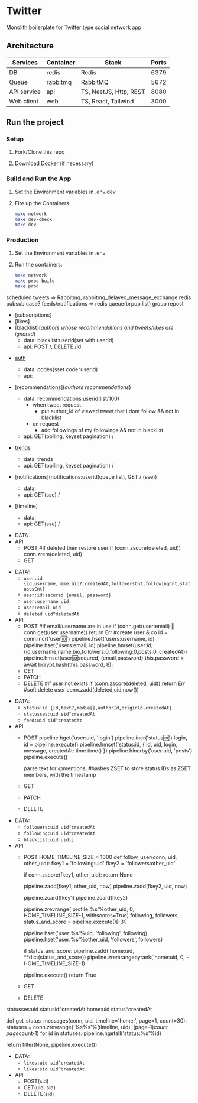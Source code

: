 # Twitter

Monolith boilerplate for Twitter type social network app

## Architecture

| Services    | Container | Stack                  | Ports |
| ----------- | --------- | ---------------------- | ----- |
| DB          | redis     | Redis                  | 6379  |
| Queue       | rabbitmq  | RabbitMQ               | 5672  |
| API service | api       | TS, NestJS, Http, REST | 8080  |
| Web client  | web       | TS, React, Tailwind    | 3000  |

## Run the project

### Setup

1. Fork/Clone this repo

1. Download [Docker](https://docs.docker.com/desktop/mac/install/) (if necessary)

### Build and Run the App

1. Set the Environment variables in .env.dev

1. Fire up the Containers

   ```sh
   make network
   make dev-check
   make dev
   ```

### Production

1. Set the Environment variables in .env

1. Run the containers:

   ```sh
   make network
   make prod-build
   make prod
   ```

<!-- Extras -->
scheduled tweets => Rabbitmq, rabbitmq_delayed_message_exchange
redis pubsub case?
feeds/notifications => redis queue(brpop list)
group repost




<!-- Entities/Cache(highly_requested) -->
- [subscriptions]
- [likes]
- [blacklist](_authors whose recommendations and tweets/likes are ignored_)
  - data: blacklist:userid(set with userid)
  - api: POST /, DELETE /id

<!-- Temp data(redis) -->
- [auth](_temp_codes_)
  - data: codes(sset code^userid)
  - api:
- [recommendations](_authors recommendations_)
  - data: recommendations:userid(list/100)
    - when tweet request
      - put author_id of viewed tweet that i dont follow && not in blacklist
    - on request
      - add followings of my followings && not in blacklist
  - api: GET(polling, keyset pagination) /
- [trends](_tweets-trends_)
  - data: trends
  - api: GET(polling, keyset pagination) /

- [notifications](notifications:userid(queue list), GET / (sse))
  - data: 
  - api: GET(sse) /
- [timeline]
  - data: 
  - api: GET(sse) /


<!-- auth -->
- DATA
- API
  - POST
    #if deleted then restore user
    if (conn.zscore(deleted, uid)) conn.zrem(deleted, uid)
  - GET

<!-- users -->
- DATA:
  - `user:id {id,username,name,bio?,createdAt,followersCnt,followingCnt,statusesCnt}`
  - `user:id:secured {email, password}`
  - `user:username uid`
  - `user:email uid`
  - `deleted uid^deletedAt`
- API:
  - POST
    #if email/username are in use
    if (conn.get(user:email) || conn.get(user:username)) return Err
    #create user & co
    id = conn.incr('user:id:')
    pipeline.hset('users:username, id)
    pipeline.hset('users:email, id)
    pipeline.hmset(user:id, {id,username,name,bio,followers:0,following:0,posts:0, createdAt})
    pipeline.hmset(user:id:sequred, {email,password}
    this.password = await bcrypt.hash(this.password, 8);
  - GET
  - PATCH
  - DELETE
    #if user not exists
    if (conn.zscore(deleted, uid)) return Err
    #soft delete user
    conn.zadd(deleted,uid,now())

<!-- statuses -->
- DATA:
  - `status:id {id,text?,media[],authorId,originId,createdAt}`
  - `statusses:uid sid^createdAt`
  - `feed:uid sid^createdAt`
- API
  - POST
    pipeline.hget('user:uid, 'login')
    pipeline.incr('status:id:')
    login, id = pipeline.execute()
    pipeline.hmset('status:id, { id, uid, login, message, createdAt: time.time() })
    pipeline.hincrby('user:uid, 'posts') <!-- increment posts counter in user -->
    pipeline.execute()

    parse text for @mentions, #hashes
    ZSET to store status IDs as ZSET members, with the timestamp
  - GET
  - PATCH
  - DELETE

<!-- subscriptions -->
- DATA:
  - `followers:uid uid^createdAt`
  - `following:uid uid^createdAt`
  - `blacklist:uid uid[]`
- API
  - POST
    HOME_TIMELINE_SIZE = 1000
    def follow_user(conn, uid, other_uid):
      fkey1 = 'following:uid'
      fkey2 = 'followers:other_uid'
      <!-- if allready followed -->
      if conn.zscore(fkey1, other_uid): return None
      <!-- add subscriptions -->
      pipeline.zadd(fkey1, other_uid, now)
      pipeline.zadd(fkey2, uid, now)
      <!-- count sizes -->
      pipeline.zcard(fkey1)
      pipeline.zcard(fkey2)
      <!-- Fetch the most recent HOME_TIMELINE_SIZE status messages from the newly followed user’s profile timeline -->
      pipeline.zrevrange('profile:%s'%other_uid, 0, HOME_TIMELINE_SIZE-1, withscores=True)
      following, followers, status_and_score = pipeline.execute()[-3:]
      <!--  -->
      pipeline.hset('user:%s'%uid, 'following', following)
      pipeline.hset('user:%s'%other_uid, 'followers', followers)
      <!-- Update the home timeline of the following user, keeping only the most recent 1000 status messages. -->
      if status_and_score:
        pipeline.zadd('home:uid, **dict(status_and_score))
        pipeline.zremrangebyrank('home:uid, 0, -HOME_TIMELINE_SIZE-1)

      pipeline.execute()
      return True
  - GET
  - DELETE

<!-- timelines -->
statusses:uid statusid^createdAt
home:uid status^createdAt

def get_status_messages(conn, uid, timeline='home:', page=1, count=30):
  statuses = conn.zrevrange('%s%s'%(timeline, uid), (page-1)*count, page*count-1)
  for id in statuses: pipeline.hgetall('status:%s'%id)
  <!-- Filter will remove any “missing” status messages that had been prev deleted -->
  return filter(None, pipeline.execute())


<!-- likes -->
- DATA:
  - `likes:uid sid^createdAt`
  - `likes:sid uid^createdAt`
  <!-- - `likes sid^uid` -->
- API
  - POST(sid)
  - GET(uid, sid)
  - DELETE(sid)
